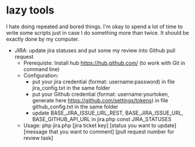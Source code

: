 # lazy tools
 I hate doing repeated and bored things. I'm okay to spend a lot of time to write some scripts just in case I do something more than twice.
 It should be exactly done by my computer.
 
 - *JIRA*: update jira statuses and put some my review into Github pull request
    - Prerequiste: Install hub https://hub.github.com/ (to work with Git in command line)
    - Configuration:
        - put your jira credential (format:  username:password) in file jira_config.txt in the same folder
        - put your Github credential (format: username:yourtoken, generate here https://github.com/settings/tokens) in file github_config.txt in the same folder
        - update  BASE_JIRA_ISSUE_URL_REST, BASE_JIRA_ISSUE_URL, BASE_GITHUB_API_URL in jira.php
const JIRA_STATUSES
    - Usage: php jira.php [jira ticket key] [status you want to update] [message that you want to comment] [pull request number for review task]

 
